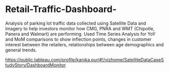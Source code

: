 # Retail-Traffic-Dashboard-

Analysis of parking lot traffic data collected using Satellite Data and Imagery to help investors monitor how CMG, PNRA and WMT (Chipotle, Panera and Walmart) are performing. Used Time Series Analysis for YoY and MoM comparisons to show inflection points, changes in customer interest between the retailers, relationships between age demographics and general trends.  


https://public.tableau.com/profile/kanika.puri#!/vizhome/SatelliteDataCaseStudyStory/DashboardMonitor
